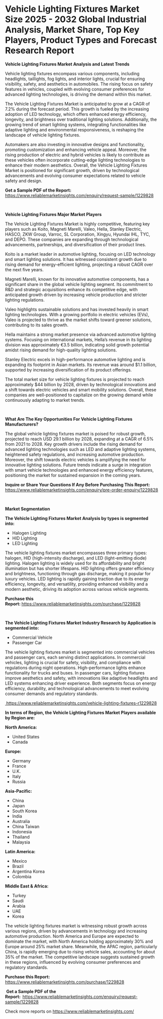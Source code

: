 <p><h1>Vehicle Lighting Fixtures Market Size 2025 - 2032 Global Industrial Analysis, Market Share, Top Key Players, Product Types and Forecast Research Report</h1></p><p><strong>Vehicle Lighting Fixtures Market Analysis and Latest Trends</strong></p>
<p><p>Vehicle lighting fixtures encompass various components, including headlights, taillights, fog lights, and interior lights, crucial for ensuring visibility, safety, and aesthetics in automobiles. The rising focus on safety features in vehicles, coupled with evolving consumer preferences for advanced lighting technologies, is driving the demand within this market. </p><p>The Vehicle Lighting Fixtures Market is anticipated to grow at a CAGR of 7.2% during the forecast period. This growth is fueled by the increasing adoption of LED technology, which offers enhanced energy efficiency, longevity, and brightness over traditional lighting solutions. Additionally, the growing trend of smart lighting systems, integrating functionalities like adaptive lighting and environmental responsiveness, is reshaping the landscape of vehicle lighting fixtures. </p><p>Automakers are also investing in innovative designs and functionality, promoting customization and enhancing vehicle appeal. Moreover, the rising production of electric and hybrid vehicles is likely to contribute as these vehicles often incorporate cutting-edge lighting technologies to enhance their modern aesthetics. Overall, the Vehicle Lighting Fixtures Market is positioned for significant growth, driven by technological advancements and evolving consumer expectations related to vehicle safety and design.</p></p>
<p><strong>Get a Sample PDF of the Report:&nbsp;</strong> <a href="https://www.reliablemarketinsights.com/enquiry/request-sample/1229828?utm_campaign=2185&utm_medium=2&utm_source=Github&utm_content=ia&utm_term=31032025&utm_id=vehicle-lighting-fixtures">https://www.reliablemarketinsights.com/enquiry/request-sample/1229828</a></p>
<p>&nbsp;</p>
<p><strong>Vehicle Lighting Fixtures Major Market Players</strong></p>
<p><p>The Vehicle Lighting Fixtures Market is highly competitive, featuring key players such as Koito, Magneti Marelli, Valeo, Hella, Stanley Electric, HASCO, ZKW Group, Varroc, SL Corporation, Xingyu, Hyundai IHL, TYC, and DEPO. These companies are expanding through technological advancements, partnerships, and diversification of their product lines.</p><p>Koito is a market leader in automotive lighting, focusing on LED technology and smart lighting solutions. It has witnessed consistent growth due to rising demand for energy-efficient lighting, projecting a robust CAGR over the next five years.</p><p>Magneti Marelli, known for its innovative automotive components, has a significant share in the global vehicle lighting segment. Its commitment to R&D and strategic acquisitions enhance its competitive edge, with anticipated growth driven by increasing vehicle production and stricter lighting regulations.</p><p>Valeo highlights sustainable solutions and has invested heavily in smart lighting technologies. With a growing portfolio in electric vehicles (EVs), Valeo is projected to thrive as the market shifts toward greener solutions, contributing to its sales growth.</p><p>Hella maintains a strong market presence via advanced automotive lighting systems. Focusing on international markets, Hella’s revenue in its lighting division was approximately €3.5 billion, indicating solid growth potential amidst rising demand for high-quality lighting solutions.</p><p>Stanley Electric excels in high-performance automotive lighting and is expanding its footprint in Asian markets. Its revenue was around $1.1 billion, supported by increasing diversification of its product offerings.</p><p>The total market size for vehicle lighting fixtures is projected to reach approximately $44 billion by 2028, driven by technological innovations and a shift towards electric vehicles and smart mobility solutions. Overall, these companies are well-positioned to capitalize on the growing demand while continuously adapting to market trends.</p></p>
<p>&nbsp;</p>
<p><strong>What Are The Key Opportunities For Vehicle Lighting Fixtures Manufacturers?</strong></p>
<p><p>The global vehicle lighting fixtures market is poised for robust growth, projected to reach USD 29.1 billion by 2028, expanding at a CAGR of 6.5% from 2021 to 2028. Key growth drivers include the rising demand for advanced lighting technologies such as LED and adaptive lighting systems, heightened safety regulations, and increasing automotive production. Moreover, the shift towards electric vehicles is amplifying the need for innovative lighting solutions. Future trends indicate a surge in integration with smart vehicle technologies and enhanced energy efficiency features, positioning the market for sustained expansion in the coming years.</p></p>
<p><strong>Inquire or Share Your Questions If Any Before Purchasing This Report:</strong> <a href="https://www.reliablemarketinsights.com/enquiry/pre-order-enquiry/1229828?utm_campaign=2185&utm_medium=2&utm_source=Github&utm_content=ia&utm_term=31032025&utm_id=vehicle-lighting-fixtures">https://www.reliablemarketinsights.com/enquiry/pre-order-enquiry/1229828</a></p>
<p>&nbsp;</p>
<p><strong>Market Segmentation</strong></p>
<p><strong>The Vehicle Lighting Fixtures Market Analysis by types is segmented into:</strong></p>
<p><ul><li>Halogen Lighting</li><li>HID Lighting</li><li>LED Lighting</li></ul></p>
<p><p>The vehicle lighting fixtures market encompasses three primary types: halogen, HID (high-intensity discharge), and LED (light-emitting diode) lighting. Halogen lighting is widely used for its affordability and bright illumination but has shorter lifespans. HID lighting offers greater efficiency and brightness, functioning through gas discharge, making it popular for luxury vehicles. LED lighting is rapidly gaining traction due to its energy efficiency, longevity, and versatility, providing enhanced visibility and a modern aesthetic, driving its adoption across various vehicle segments.</p></p>
<p><strong>Purchase this Report:&nbsp;</strong><a href="https://www.reliablemarketinsights.com/purchase/1229828?utm_campaign=2185&utm_medium=2&utm_source=Github&utm_content=ia&utm_term=31032025&utm_id=vehicle-lighting-fixtures">https://www.reliablemarketinsights.com/purchase/1229828</a></p>
<p>&nbsp;</p>
<p><strong>The Vehicle Lighting Fixtures Market Industry Research by Application is segmented into:</strong></p>
<p><ul><li>Commercial Vehicle</li><li>Passenger Car</li></ul></p>
<p><p>The vehicle lighting fixtures market is segmented into commercial vehicles and passenger cars, each serving distinct applications. In commercial vehicles, lighting is crucial for safety, visibility, and compliance with regulations during night operations. High-performance lights enhance functionality for trucks and buses. In passenger cars, lighting fixtures improve aesthetics and safety, with innovations like adaptive headlights and LED systems enhancing driver experience. Both segments focus on energy efficiency, durability, and technological advancements to meet evolving consumer demands and regulatory standards.</p></p>
<p><a href="https://www.reliablemarketinsights.com/vehicle-lighting-fixtures-r1229828?utm_campaign=2185&utm_medium=2&utm_source=Github&utm_content=ia&utm_term=31032025&utm_id=vehicle-lighting-fixtures">&nbsp;https://www.reliablemarketinsights.com/vehicle-lighting-fixtures-r1229828</a></p>
<p><strong>In terms of Region, the Vehicle Lighting Fixtures Market Players available by Region are:</strong></p>
<p>
    <p> <strong> North America: </strong>
        <ul>
            <li>United States</li>
            <li>Canada</li>
        </ul>
        </p> 
    <p> <strong> Europe: </strong>
        <ul>
            <li>Germany</li>
            <li>France</li>
            <li>U.K.</li>
            <li>Italy</li>
            <li>Russia</li>
        </ul>
        </p> 
    <p> <strong> Asia-Pacific: </strong>
        <ul>
            <li>China</li>
            <li>Japan</li>
            <li>South Korea</li>
            <li>India</li>
            <li>Australia</li>
            <li>China Taiwan</li>
            <li>Indonesia</li>
            <li>Thailand</li>
            <li>Malaysia</li>
        </ul>
        </p> 
    <p> <strong> Latin America: </strong>
        <ul>
            <li>Mexico</li>
            <li>Brazil</li>
            <li>Argentina Korea</li>
            <li>Colombia</li>
        </ul>
        </p> 
    <p> <strong> Middle East & Africa: </strong>
        <ul>
            <li>Turkey</li>
            <li>Saudi</li>
            <li>Arabia</li>
            <li>UAE</li>
            <li>Korea</li>
        </ul>
    </p>
    </p>
<p><p>The vehicle lighting fixtures market is witnessing robust growth across various regions, driven by advancements in technology and increasing automotive production. North America and Europe are expected to dominate the market, with North America holding approximately 30% and Europe around 25% market share. Meanwhile, the APAC region, particularly China, is rapidly emerging due to rising vehicle sales, accounting for about 35% of the market. The competitive landscape suggests sustained growth in these regions, influenced by evolving consumer preferences and regulatory standards.</p></p>
<p><strong>Purchase this Report: </strong><a href="https://www.reliablemarketinsights.com/purchase/1229828?utm_campaign=2185&utm_medium=2&utm_source=Github&utm_content=ia&utm_term=31032025&utm_id=vehicle-lighting-fixtures">https://www.reliablemarketinsights.com/purchase/1229828</a></p>
<p>&nbsp;<strong>Get a Sample PDF of the Report:&nbsp;&nbsp;</strong><a href="https://www.reliablemarketinsights.com/enquiry/request-sample/1229828?utm_campaign=2185&utm_medium=2&utm_source=Github&utm_content=ia&utm_term=31032025&utm_id=vehicle-lighting-fixtures">https://www.reliablemarketinsights.com/enquiry/request-sample/1229828</a></p>
<p><strong></strong></p>
<p>Check more reports on <a href="https://www.reliablemarketinsights.com/?utm_campaign=2185&utm_medium=2&utm_source=Github&utm_content=ia&utm_term=31032025&utm_id=vehicle-lighting-fixtures">https://www.reliablemarketinsights.com/</a></p>